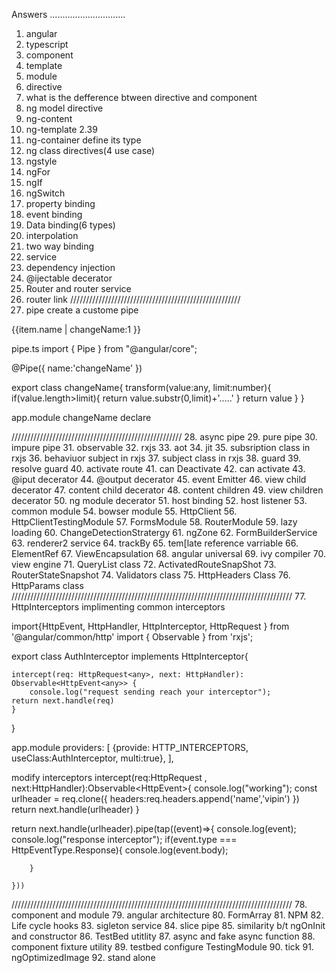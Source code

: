 Answers
..............................
1. angular
2. typescript
3. component
4. template
5. module
6. directive
7. what is the defference btween directive and component
8. ng model directive
9. ng-content
10. ng-template
2.39
11. ng-container define its type
12. ng class directives(4 use case)
13. ngstyle
14. ngFor
15. ngIf
16. ngSwitch
17. property binding
18. event binding
19. Data binding(6 types)
20. interpolation
21. two way binding 
22. service
23. dependency injection
24. @ijectable decerator
25. Router and router service
26. router link
//////////////////////////////////////////////////////
27. pipe
create a custome pipe
 <td>{{item.name | changeName:1 }}</td>

 pipe.ts
 import { Pipe } from "@angular/core";

@Pipe({
    name:'changeName'
})

export class changeName{
    transform(value:any, limit:number){
        if(value.length>limit){
           return value.substr(0,limit)+'.....'
        }
        return value
    }
}

app.module
changeName declare

//////////////////////////////////////////////////////
28. async pipe
29. pure pipe
30. impure pipe
31. observable
32. rxjs
33. aot
34. jit
35. subsription class in rxjs
36. behaviuor subject in rxjs
37. subject class in rxjs
38. guard 
39. resolve guard 
40. activate route
41. can Deactivate
42. can activate
43. @iput decerator
44. @output decerator
45. event Emitter
46. view child decerator
47. content child decerator
48. content children
49. view children decerator
50. ng module decerator
51. host binding
52. host listener
53. common module
54. bowser module
55. HttpClient
56. HttpClientTestingModule
57. FormsModule
58. RouterModule
59. lazy loading
60. ChangeDetectionStratergy
61. ngZone
62. FormBuilderService
63. renderer2 service
64. trackBy
65. tem[late reference varriable
66. ElementRef
67. ViewEncapsulation
68. angular universal
69. ivy compiler
70. view engine
71. QueryList class
72. ActivatedRouteSnapShot
73. RouterStateSnapshot
74. Validators class
75. HttpHeaders Class
76. HttpParams class
/////////////////////////////////////////////////////////////////////////////////////////
77. HttpInterceptors
implimenting common interceptors

import{HttpEvent, HttpHandler, HttpInterceptor, HttpRequest } from '@angular/common/http'
import { Observable } from 'rxjs';

export class AuthInterceptor implements HttpInterceptor{

    intercept(req: HttpRequest<any>, next: HttpHandler): Observable<HttpEvent<any>> {
        console.log("request sending reach your interceptor");        
    return next.handle(req)   
    }
}

app.module
 providers: [
    {provide: HTTP_INTERCEPTORS, useClass:AuthInterceptor, multi:true},
  ],


  modify interceptors
  intercept(req:HttpRequest<any> , next:HttpHandler):Observable<HttpEvent<any>>{
    console.log("working");
    const urlheader = req.clone({
        headers:req.headers.append('name','vipin')
    })
    return next.handle(urlheader)
}


  return next.handle(urlheader).pipe(tap((event)=>{
        console.log(event);
        console.log("response interceptor");
        if(event.type === HttpEventType.Response){
            console.log(event.body);
            
        }
        
    }))
/////////////////////////////////////////////////////////////////////////////////////////
78. component and module
79. angular architecture
80. FormArray
81. NPM
82. Life cycle hooks
83. sigleton service
84. slice pipe
85. similarity b/t ngOnInit and constructor
86. TestBed utitlity
87. async and fake async function
88. component fixture utility
89. testbed configure TestingModule
90. tick
91. ngOptimizedImage
92. stand alone